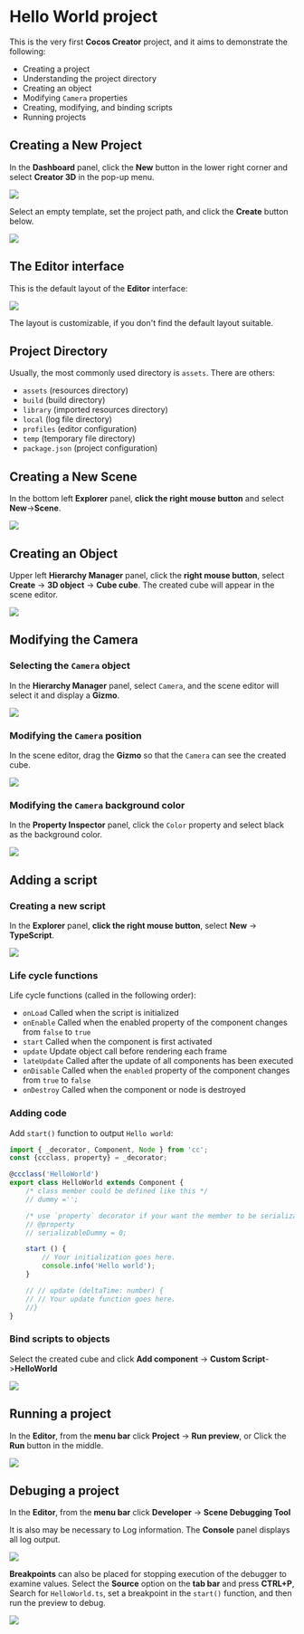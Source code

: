 # Hello World project

This is the very first __Cocos Creator__ project, and it aims to demonstrate the following:
  - Creating a project
  - Understanding the project directory
  - Creating an object
  - Modifying `Camera` properties
  - Creating, modifying, and binding scripts
  - Running projects

## Creating a New Project

In the __Dashboard__ panel, click the __New__ button in the lower right corner and select __Creator 3D__ in the pop-up menu.

<img src="index/dashboard.png"/>

Select an empty template, set the project path, and click the __Create__ button below.

![](index/new.png)

## The Editor interface

This is the default layout of the __Editor__ interface: 

![](index/engine.png)

The layout is customizable, if you don't find the default layout suitable.

## Project Directory
Usually, the most commonly used directory is `assets`. There are others:

- `assets` (resources directory)
- `build` (build directory)
- `library` (imported resources directory)
- `local` (log file directory)
- `profiles` (editor configuration)
- `temp` (temporary file directory)
- `package.json` (project configuration)

## Creating a New Scene

In the bottom left __Explorer__ panel, __click the right mouse button__ and select __New__->__Scene__.

![](index/scene.png)

## Creating an Object

Upper left __Hierarchy Manager__ panel, click the __right mouse button__, select __Create__ -> __3D object__ -> __Cube cube__. The created cube will appear in the scene editor.

![](index/cube.png)

## Modifying the Camera

### Selecting the `Camera` object
In the __Hierarchy Manager__ panel, select `Camera`, and the scene editor will select it and display a __Gizmo__.

![](index/select.png)

### Modifying the `Camera` position
In the scene editor, drag the __Gizmo__ so that the `Camera` can see the created cube.

![](index/move.png)

### Modifying the `Camera` background color
In the __Property Inspector__ panel, click the `Color` property and select black as the background color. 

![](index/property.png)

## Adding a script

### Creating a new script
In the __Explorer__ panel, __click the right mouse button__, select __New__ -> __TypeScript__. 

![](index/script.png)

### Life cycle functions
Life cycle functions (called in the following order):
   - `onLoad`
     Called when the script is initialized
   - `onEnable`
     Called when the enabled property of the component changes from `false` to `true`
   - `start`
     Called when the component is first activated
   - `update` 
     Update object call before rendering each frame
   - `lateUpdate`
     Called after the update of all components has been executed
   - `onDisable`
     Called when the `enabled` property of the component changes from `true` to `false`
   - `onDestroy`
     Called when the component or node is destroyed

### Adding code
Add `start()` function to output `Hello world`:

```ts
import { _decorator, Component, Node } from 'cc';
const {ccclass, property} = _decorator;

@ccclass('HelloWorld')
export class HelloWorld extends Component {
    /* class member could be defined like this */
    // dummy ='';

    /* use `property` decorator if your want the member to be serializable */
    // @property
    // serializableDummy = 0;

    start () {
        // Your initialization goes here.
        console.info('Hello world');
    }

    // // update (deltaTime: number) {
    // // Your update function goes here.
    //}
}
```

### Bind scripts to objects
Select the created cube and click __Add component__ -> __Custom Script__->__HelloWorld__

![](index/component.png)

## Running a project
In the __Editor__, from the __menu bar__ click __Project__ -> __Run preview__, or Click the __Run__ button in the middle. 

![](index/run.png)

## Debuging a project
In the __Editor__, from the __menu bar__ click __Developer__ -> __Scene Debugging Tool__

It is also may be necessary to Log information. The __Console__ panel displays all log output.

![](index/console.png)

__Breakpoints__ can also be placed for stopping execution of the debugger to examine values. Select the __Source__ option on the __tab bar__ and press __CTRL+P__, Search for `HelloWorld.ts`, set a breakpoint in the `start()` function, and then run the preview to debug. 

![](index/debug.png)